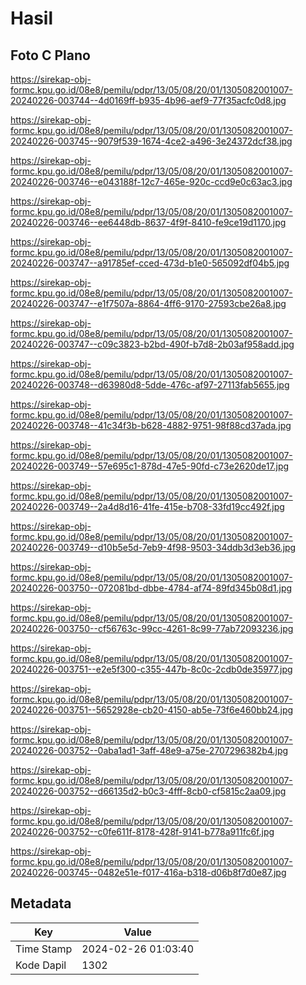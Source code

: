 # Hasil

## Foto C Plano

https://sirekap-obj-formc.kpu.go.id/08e8/pemilu/pdpr/13/05/08/20/01/1305082001007-20240226-003744--4d0169ff-b935-4b96-aef9-77f35acfc0d8.jpg

https://sirekap-obj-formc.kpu.go.id/08e8/pemilu/pdpr/13/05/08/20/01/1305082001007-20240226-003745--9079f539-1674-4ce2-a496-3e24372dcf38.jpg

https://sirekap-obj-formc.kpu.go.id/08e8/pemilu/pdpr/13/05/08/20/01/1305082001007-20240226-003746--e043188f-12c7-465e-920c-ccd9e0c63ac3.jpg

https://sirekap-obj-formc.kpu.go.id/08e8/pemilu/pdpr/13/05/08/20/01/1305082001007-20240226-003746--ee6448db-8637-4f9f-8410-fe9ce19d1170.jpg

https://sirekap-obj-formc.kpu.go.id/08e8/pemilu/pdpr/13/05/08/20/01/1305082001007-20240226-003747--a91785ef-cced-473d-b1e0-565092df04b5.jpg

https://sirekap-obj-formc.kpu.go.id/08e8/pemilu/pdpr/13/05/08/20/01/1305082001007-20240226-003747--e1f7507a-8864-4ff6-9170-27593cbe26a8.jpg

https://sirekap-obj-formc.kpu.go.id/08e8/pemilu/pdpr/13/05/08/20/01/1305082001007-20240226-003747--c09c3823-b2bd-490f-b7d8-2b03af958add.jpg

https://sirekap-obj-formc.kpu.go.id/08e8/pemilu/pdpr/13/05/08/20/01/1305082001007-20240226-003748--d63980d8-5dde-476c-af97-27113fab5655.jpg

https://sirekap-obj-formc.kpu.go.id/08e8/pemilu/pdpr/13/05/08/20/01/1305082001007-20240226-003748--41c34f3b-b628-4882-9751-98f88cd37ada.jpg

https://sirekap-obj-formc.kpu.go.id/08e8/pemilu/pdpr/13/05/08/20/01/1305082001007-20240226-003749--57e695c1-878d-47e5-90fd-c73e2620de17.jpg

https://sirekap-obj-formc.kpu.go.id/08e8/pemilu/pdpr/13/05/08/20/01/1305082001007-20240226-003749--2a4d8d16-41fe-415e-b708-33fd19cc492f.jpg

https://sirekap-obj-formc.kpu.go.id/08e8/pemilu/pdpr/13/05/08/20/01/1305082001007-20240226-003749--d10b5e5d-7eb9-4f98-9503-34ddb3d3eb36.jpg

https://sirekap-obj-formc.kpu.go.id/08e8/pemilu/pdpr/13/05/08/20/01/1305082001007-20240226-003750--072081bd-dbbe-4784-af74-89fd345b08d1.jpg

https://sirekap-obj-formc.kpu.go.id/08e8/pemilu/pdpr/13/05/08/20/01/1305082001007-20240226-003750--cf56763c-99cc-4261-8c99-77ab72093236.jpg

https://sirekap-obj-formc.kpu.go.id/08e8/pemilu/pdpr/13/05/08/20/01/1305082001007-20240226-003751--e2e5f300-c355-447b-8c0c-2cdb0de35977.jpg

https://sirekap-obj-formc.kpu.go.id/08e8/pemilu/pdpr/13/05/08/20/01/1305082001007-20240226-003751--5652928e-cb20-4150-ab5e-73f6e460bb24.jpg

https://sirekap-obj-formc.kpu.go.id/08e8/pemilu/pdpr/13/05/08/20/01/1305082001007-20240226-003752--0aba1ad1-3aff-48e9-a75e-2707296382b4.jpg

https://sirekap-obj-formc.kpu.go.id/08e8/pemilu/pdpr/13/05/08/20/01/1305082001007-20240226-003752--d66135d2-b0c3-4fff-8cb0-cf5815c2aa09.jpg

https://sirekap-obj-formc.kpu.go.id/08e8/pemilu/pdpr/13/05/08/20/01/1305082001007-20240226-003752--c0fe611f-8178-428f-9141-b778a911fc6f.jpg

https://sirekap-obj-formc.kpu.go.id/08e8/pemilu/pdpr/13/05/08/20/01/1305082001007-20240226-003745--0482e51e-f017-416a-b318-d06b8f7d0e87.jpg


## Metadata

| Key        | Value               |
| ---------- | ------------------- |
| Time Stamp | 2024-02-26 01:03:40 |
| Kode Dapil | 1302                |



